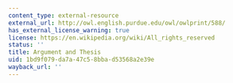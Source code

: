 ```yaml
---
content_type: external-resource
external_url: http://owl.english.purdue.edu/owl/owlprint/588/
has_external_license_warning: true
license: https://en.wikipedia.org/wiki/All_rights_reserved
status: ''
title: Argument and Thesis
uid: 1bd9f079-da7a-47c5-8bba-d53568a2e39e
wayback_url: ''
---
```

